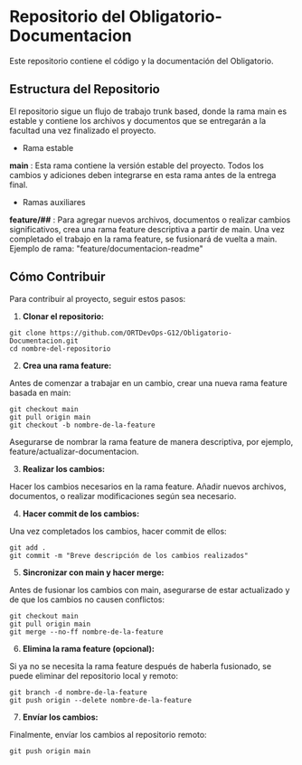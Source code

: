 # Repositorio del Obligatorio-Documentacion
Este repositorio contiene el código y la documentación del Obligatorio.

## Estructura del Repositorio
El repositorio sigue un flujo de trabajo trunk based, donde la rama main es estable y contiene los archivos y documentos que se entregarán a la facultad una vez finalizado el proyecto.

- Rama estable

**main** : Esta rama contiene la versión estable del proyecto. Todos los cambios y adiciones deben integrarse en esta rama antes de la entrega final.

- Ramas auxiliares 

**feature/##** : Para agregar nuevos archivos, documentos o realizar cambios significativos, crea una rama feature descriptiva a partir de main. Una vez completado el trabajo en la rama feature, se fusionará de vuelta a main. Ejemplo de rama: "feature/documentacion-readme"

## Cómo Contribuir
Para contribuir al proyecto, seguir estos pasos:

1. **Clonar el repositorio:**

```
git clone https://github.com/ORTDevOps-G12/Obligatorio-Documentacion.git
cd nombre-del-repositorio
```

2. **Crea una rama feature:**

Antes de comenzar a trabajar en un cambio, crear una nueva rama feature basada en main:

```
git checkout main
git pull origin main
git checkout -b nombre-de-la-feature
```
Asegurarse de nombrar la rama feature de manera descriptiva, por ejemplo, feature/actualizar-documentacion.

3. **Realizar los cambios:**

Hacer los cambios necesarios en la rama feature. Añadir nuevos archivos, documentos, o realizar modificaciones según sea necesario.

4. **Hacer commit de los cambios:**

Una vez completados los cambios, hacer commit de ellos:

```
git add .
git commit -m "Breve descripción de los cambios realizados"
```

5. **Sincronizar con main y hacer merge:**

Antes de fusionar los cambios con main, asegurarse de estar actualizado y de que los cambios no causen conflictos:

```
git checkout main
git pull origin main
git merge --no-ff nombre-de-la-feature
```

6. **Elimina la rama feature (opcional):**

Si ya no se necesita la rama feature después de haberla fusionado, se puede eliminar del repositorio local y remoto:

```
git branch -d nombre-de-la-feature
git push origin --delete nombre-de-la-feature
```

7. **Envíar los cambios:**

Finalmente, envíar los cambios al repositorio remoto:

```
git push origin main
```